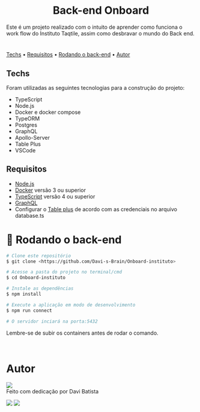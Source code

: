 <h1 align="center">Back-end Onboard</h1> 

Este é um projeto realizado com o intuito de aprender como funciona o work flow do Instituto Taqtile, assim como desbravar o mundo do Back end.
#


<p>
  <a href="#-techs">Techs</a> •
  <a href="#-requisitos">Requisitos</a> •
  <a href="#-rodando-o-back-end">Rodando o back-end</a> •
  <a href="#-autor">Autor</a>
</p>

## Techs
Foram utilizadas as seguintes tecnologias para a construção do projeto:
* TypeScript
* Node.js
* Docker e docker compose
* TypeORM
* Postgres
* GraphQL
* Apollo-Server
* Table Plus
* VSCode

## Requisitos
* [Node.js](https://nodejs.org/en/)
* [Docker](https://www.docker.com) versão 3 ou superior 
* [TypeScript](https://www.typescriptlang.org) versão 4 ou superior
* [GraphQL](https://graphql.org)
* Configurar o [Table plus](https://tableplus.com) de acordo com as credenciais no arquivo database.ts

# 🎲 Rodando o back-end <br/>
```bash
# Clone este repositório
$ git clone <https://github.com/Davi-s-Brain/Onboard-instituto>

# Acesse a pasta do projeto no terminal/cmd
$ cd Onboard-instituto

# Instale as dependências
$ npm install

# Execute a aplicação em modo de desenvolvimento
$ npm run connect

# O servidor inciará na porta:5432
```

Lembre-se de subir os containers antes de rodar o comando.

<br/>


# Autor
<img src="https://avatars.githubusercontent.com/u/56942777?s=80&v=4" ><br/>
Feito com dedicação por Davi Batista
<div>
  <a href="https://www.linkedin.com/in/davi-batista-331157214/" target="_blank"><img src="https://img.shields.io/badge/-LinkedIn-%230077B5?style=for-the-badge&logo=linkedin&logoColor=white" target="_blank"></a>
  <a href="https://www.instagram.com/d_nerd28/" target="_blank"><img src="https://img.shields.io/badge/-Instagram-%23E4405F?style=for-the-badge&logo=instagram&logoColor=white" target="_blank"></a>
</div>
